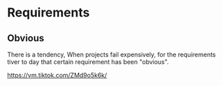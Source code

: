 # Requirements

## Obvious

There is a tendency, When projects fail expensively, for the requirements tiver to day that certain requirement has been "obvious".

https://vm.tiktok.com/ZMd9o5k6k/
